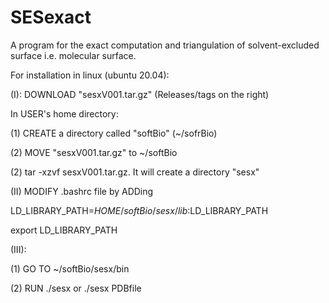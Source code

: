# SESexact
A program for the exact computation and triangulation of solvent-excluded surface i.e. molecular surface.

For installation in linux (ubuntu 20.04):

(I): DOWNLOAD "sesxV001.tar.gz" (Releases/tags on the right)

In USER's home directory:

(1) CREATE a directory called "softBio" (~/sofrBio)

(2) MOVE "sesxV001.tar.gz" to ~/softBio

(2) tar -xzvf sesxV001.tar.gz. It will create a directory "sesx"

(II) MODIFY .bashrc file by ADDing

LD_LIBRARY_PATH=$HOME/softBio/sesx/lib:$LD_LIBRARY_PATH

export LD_LIBRARY_PATH

(III):

   (1) GO TO ~/softBio/sesx/bin
   
   (2) RUN ./sesx  or ./sesx PDBfile

